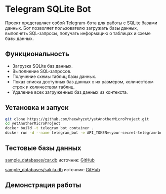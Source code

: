 # Telegram SQLite Bot

Проект представляет собой Telegram-бота для работы с SQLite базами данных. Бот позволяет пользователю загружать базы
данных, выполнять SQL-запросы, получать информацию о таблицах и схеме базы данных.

## Функциональность

- Загрузка SQLite баз данных.
- Выполнение SQL-запросов.
- Получение схемы таблиц базы данных.
- Показ списка доступных баз данных с их размером, количеством строк и количеством таблиц.
- Удаление всех загруженных баз данных из контекста.

## Установка и запуск

```bash
git clone https://github.com/hexwhyzet/yetAnotherMicroProject.git
cd yetAnotherMicroProject
docker build -t telegram_bot_container .
docker run -d --name telegram_bot -e API_TOKEN=<your-secret-telegram-bot-token> telegram_bot_container
```

## Тестовые базы данных
[sample_databases/car.db](sample_databases%2Fcar.db) источник: [GitHub](https://github.com/dtaivpp/car_company_database)

[sample_databases/sakila.db](sample_databases%2Fsakila.db) источник: [GitHub](https://github.com/bradleygrant/sakila-sqlite3)

## Демонстрация работы

[](https://github.com/user-attachments/assets/d4903ee1-d09c-4cd1-ba7d-03e4dd489da3)
